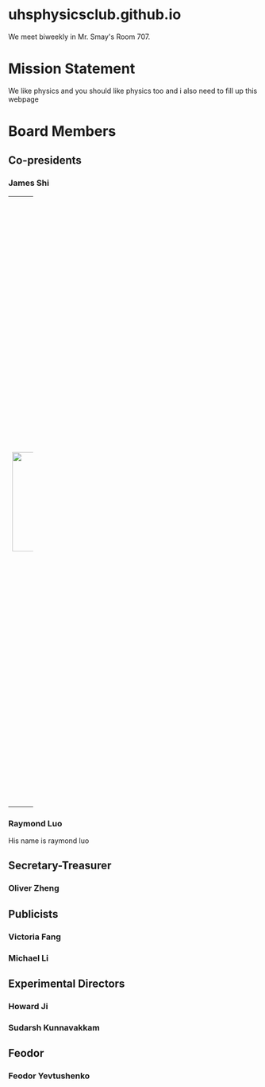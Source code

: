 # uhsphysicsclub.github.io

We meet biweekly in Mr. Smay's Room 707.

# Mission Statement
We like physics and you should like physics too and i also need to fill up this webpage

# Board Members
## Co-presidents
### James Shi



<table style="width:50">
  <tr>
    <th><img src="https://github.com/uhsphysicsclub/uhsphysicsclub.github.io/assets/143786902/457a0ee1-fbd7-465c-9a99-49b9ece5c631" alt="bruh" width="200"/></th>
    <th style="width:70%">Lorem Ipsum is simply dummy text of the printing and typesetting industry. Lorem Ipsum has been the industry's standard dummy text ever since the 1500s, when an unknown printer took a galley of type and scrambled it to make a type specimen book. It has survived not only five centuries, but also the leap into electronic typesetting, remaining essentially unchanged. It was popularised in the 1960s with the release of Letraset sheets containing Lorem Ipsum passages, and more recently with desktop publishing software like Aldus PageMaker including versions of Lorem Ipsum. </th>
  </tr>
</table>

### Raymond Luo
His name is raymond luo
## Secretary-Treasurer
### Oliver Zheng
## Publicists
### Victoria Fang
### Michael Li
## Experimental Directors
### Howard Ji
### Sudarsh Kunnavakkam
## Feodor
### Feodor Yevtushenko
